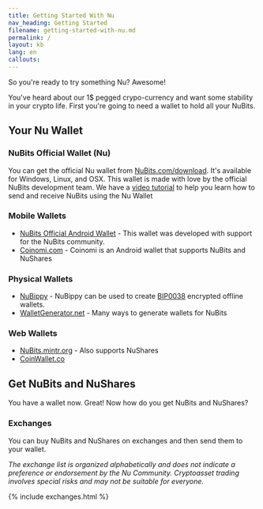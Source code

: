 ```yaml
---
title: Getting Started With Nu
nav_heading: Getting Started
filename: getting-started-with-nu.md
permalink: /
layout: kb
lang: en
callouts:
---
```


So you're ready to try something Nu? Awesome!

You've heard about our 1$ pegged crypo-currency and want some stability in your crypto life. First you're going to need a wallet to hold all your NuBits.

## Your Nu Wallet

### NuBits Official Wallet (Nu)

You can get the official Nu wallet from [NuBits.com/download](https://nubits.com/download). It's available for Windows, Linux, and OSX. This wallet is made with love by the official NuBits development team. We have a [video tutorial](https://www.youtube.com/watch?v=LZXO4HY3tDc) to help you learn how to send and receive NuBits using the Nu Wallet

### Mobile Wallets
* [NuBits Official Android Wallet](https://play.google.com/store/apps/details?id=com.matthewmitchell.nubits_android_wallet) - This wallet was developed with support for the NuBits community.
* [Coinomi.com](http://coinomi.com) - Coinomi is an Android wallet that supports NuBits and NuShares

### Physical Wallets

  * [NuBippy](http://bippy.org/nubippy/) - NuBippy can be used to create [BIP0038](https://github.com/bitcoin/bips/blob/master/bip-0038.mediawiki) encrypted offline wallets.
  * [WalletGenerator.net](https://walletgenerator.net/?currency=Nubits) - Many ways to generate wallets for NuBits

### Web Wallets
 * [NuBits.mintr.org](https://nubits.mintr.org/) - Also supports NuShares
 * [CoinWallet.co](https://coinwallet.co)

## Get NuBits and NuShares

You have a wallet now. Great! Now how do you get NuBits and NuShares?

### Exchanges

You can buy NuBits and NuShares on exchanges and then send them to your wallet.

*The exchange list is organized alphabetically and does not indicate a preference or endorsement by the Nu Community. Cryptoasset trading involves special risks and may not be suitable for everyone.*

{% include exchanges.html %}
